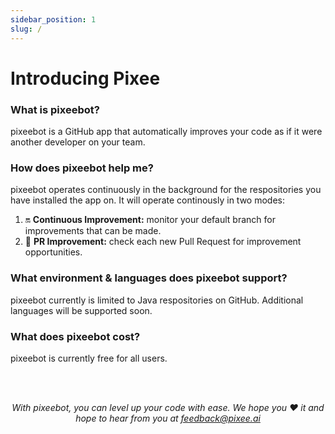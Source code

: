```yaml
---
sidebar_position: 1
slug: /
---
```


# Introducing Pixee

### What is pixeebot?
pixeebot is a GitHub app that automatically improves your code as if it were another developer on your team. 

### How does pixeebot help me?
pixeebot operates continuously in the background for the respositories you have installed the app on. It will operate continously in two modes:  
1. :on: **Continuous Improvement:** monitor your default branch for improvements that can be made. 
2. :seedling: **PR Improvement:** check each new Pull Request for improvement opportunities.

### What environment & languages does pixeebot support?
pixeebot currently is limited to Java respositories on GitHub. Additional languages will be supported soon.

### What does pixeebot cost?
pixeebot is currently free for all users.

<br/><br/>

*<p align="center">
With pixeebot, you can level up your code with ease. We hope you :heart: it and hope to hear from you at feedback@pixee.ai</p>*

